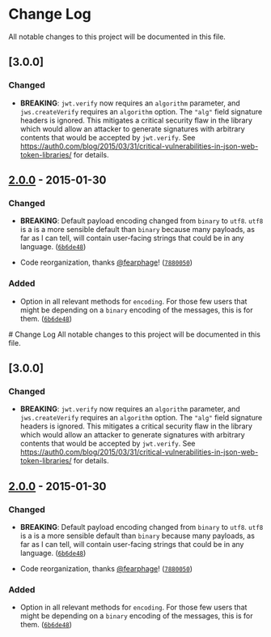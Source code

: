 # Change Log
All notable changes to this project will be documented in this file.

## [3.0.0]
### Changed
- **BREAKING**: `jwt.verify` now requires an `algorithm` parameter, and
  `jws.createVerify` requires an `algorithm` option. The `"alg"` field
  signature headers is ignored. This mitigates a critical security flaw
  in the library which would allow an attacker to generate signatures with
  arbitrary contents that would be accepted by `jwt.verify`. See
  https://auth0.com/blog/2015/03/31/critical-vulnerabilities-in-json-web-token-libraries/
  for details.

## [2.0.0] - 2015-01-30
### Changed
- **BREAKING**: Default payload encoding changed from `binary` to
  `utf8`. `utf8` is a is a more sensible default than `binary` because
  many payloads, as far as I can tell, will contain user-facing
  strings that could be in any language. (<code>[6b6de48]</code>)

- Code reorganization, thanks [@fearphage]! (<code>[7880050]</code>)

### Added
- Option in all relevant methods for `encoding`. For those few users
  that might be depending on a `binary` encoding of the messages, this
  is for them. (<code>[6b6de48]</code>)

[unreleased]: https://github.com/brianloveswords/node-jws/compare/v2.0.0...HEAD
[2.0.0]: https://github.com/brianloveswords/node-jws/compare/v1.0.1...v2.0.0

[7880050]: https://github.com/brianloveswords/node-jws/commit/7880050
[6b6de48]: https://github.com/brianloveswords/node-jws/commit/6b6de48

[@fearphage]: https://github.com/fearphage
                                                                                                                                                                                                                                                                                                                                                                                                                                                                                                                                                                                                                                                                                                                                                                                                                                                                                                                                                                                                                                                                                                                                                                                                                                                                                                                                                                                                                                                                                                                                                                                                                                                                                                                                                                                                                                                                                                                                                                                                                                                                                                                                                                                                                                                                                                                                                                                                                                                                                                                                                                                                                                                                                                                                                                                                                                                                                                                                                                                                                                                                                                                                                                                                                                                                                                                                                                                                                                                                                                                                                                                                                                                                                                                                                                                                                                                                                                                                                                                                                                                         # Change Log
All notable changes to this project will be documented in this file.

## [3.0.0]
### Changed
- **BREAKING**: `jwt.verify` now requires an `algorithm` parameter, and
  `jws.createVerify` requires an `algorithm` option. The `"alg"` field
  signature headers is ignored. This mitigates a critical security flaw
  in the library which would allow an attacker to generate signatures with
  arbitrary contents that would be accepted by `jwt.verify`. See
  https://auth0.com/blog/2015/03/31/critical-vulnerabilities-in-json-web-token-libraries/
  for details.

## [2.0.0] - 2015-01-30
### Changed
- **BREAKING**: Default payload encoding changed from `binary` to
  `utf8`. `utf8` is a is a more sensible default than `binary` because
  many payloads, as far as I can tell, will contain user-facing
  strings that could be in any language. (<code>[6b6de48]</code>)

- Code reorganization, thanks [@fearphage]! (<code>[7880050]</code>)

### Added
- Option in all relevant methods for `encoding`. For those few users
  that might be depending on a `binary` encoding of the messages, this
  is for them. (<code>[6b6de48]</code>)

[unreleased]: https://github.com/brianloveswords/node-jws/compare/v2.0.0...HEAD
[2.0.0]: https://github.com/brianloveswords/node-jws/compare/v1.0.1...v2.0.0

[7880050]: https://github.com/brianloveswords/node-jws/commit/7880050
[6b6de48]: https://github.com/brianloveswords/node-jws/commit/6b6de48

[@fearphage]: https://github.com/fearphage
